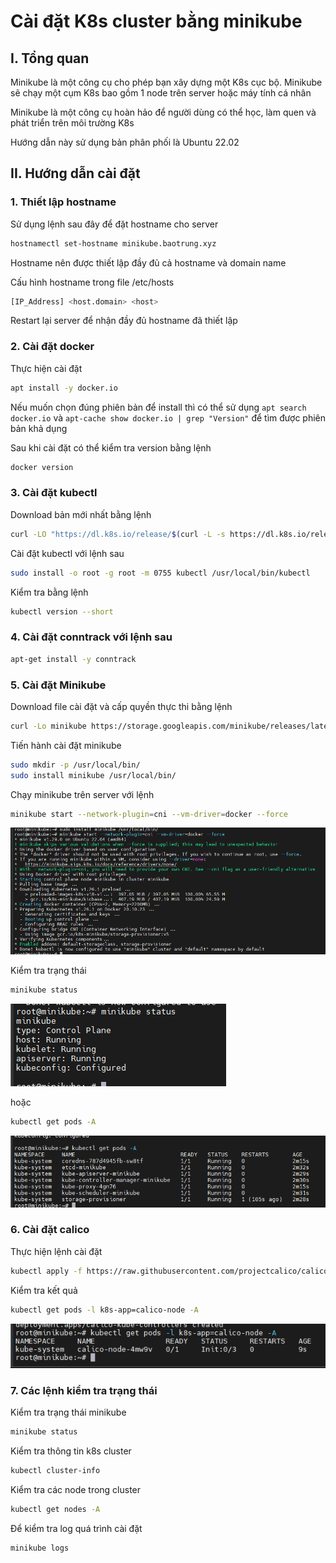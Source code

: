 # Cài đặt K8s cluster bằng minikube

## I. Tổng quan

Minikube là một công cụ cho phép bạn xây dựng một K8s cục bộ. Minikube sẽ chạy một cụm K8s bao gồm 1 node trên server hoặc máy tính cá nhân

Minikube là một công cụ hoàn hảo để người dùng có thể học, làm quen và phát triển trên môi trường K8s

Hướng dẫn này sử dụng bản phân phối là Ubuntu 22.02

## II. Hướng dẫn cài đặt

### 1. Thiết lập hostname

Sử dụng lệnh sau đây để đặt hostname cho server

```sh
hostnamectl set-hostname minikube.baotrung.xyz
```

Hostname nên được thiết lập đầy đủ cả hostname và domain name

Cấu hình hostname trong file /etc/hosts

```sh
[IP_Address] <host.domain> <host>
```

Restart lại server để nhận đầy đủ hostname đã thiết lập

### 2. Cài đặt docker

Thực hiện cài đặt 

```sh
apt install -y docker.io
```

Nếu muốn chọn đúng phiên bản để install thì có thể sử dụng ```apt search docker.io``` và ```apt-cache show docker.io | grep "Version"``` để tìm được phiên bản khả dụng

Sau khi cài đặt có thể kiểm tra version bằng lệnh

```sh
docker version
```

### 3. Cài đặt kubectl

Download bản mới nhất bằng lệnh

```sh
curl -LO "https://dl.k8s.io/release/$(curl -L -s https://dl.k8s.io/release/stable.txt)/bin/linux/amd64/kubectl"
```

Cài đặt kubectl với lệnh sau

```sh
sudo install -o root -g root -m 0755 kubectl /usr/local/bin/kubectl
```

Kiểm tra bằng lệnh

```sh
kubectl version --short
```

### 4. Cài đặt conntrack với lệnh sau

```sh
apt-get install -y conntrack
```

### 5. Cài đặt Minikube

Download file cài đặt và cấp quyền thực thi bằng lệnh

```sh
curl -Lo minikube https://storage.googleapis.com/minikube/releases/latest/minikube-linux-amd64 && chmod +x minikube
```

Tiến hành cài đặt minikube

```sh
sudo mkdir -p /usr/local/bin/
sudo install minikube /usr/local/bin/
```

Chạy minikube trên server với lệnh

```sh
minikube start --network-plugin=cni --vm-driver=docker --force
```

![](./images/K8s_Minikube_1.png)

Kiểm tra trạng thái 

```sh
minikube status
```

![](./images/K8s_Minikube_2.png)

hoặc 

```sh
kubectl get pods -A
```

![](./images/K8s_Minikube_3.png)

### 6. Cài đặt calico

Thực hiện lệnh cài đặt

```sh
kubectl apply -f https://raw.githubusercontent.com/projectcalico/calico/master/manifests/calico.yaml
```

Kiểm tra kết quả

```sh
kubectl get pods -l k8s-app=calico-node -A
```

![](./images/K8s_Minikube_4.png)

### 7. Các lệnh kiểm tra trạng thái

Kiểm tra trạng thái minikube

```sh
minikube status
```

Kiểm tra thông tin k8s cluster

```sh
kubectl cluster-info
```

Kiểm tra các node trong cluster

```sh
kubectl get nodes -A
```

Để kiểm tra log quá trình cài đặt

```sh
minikube logs
```